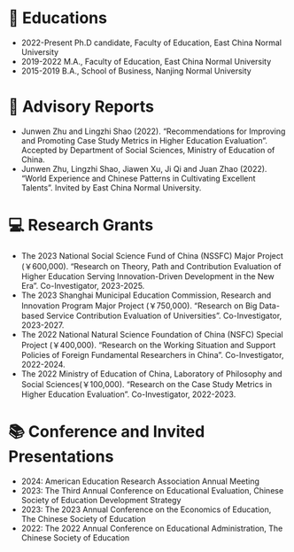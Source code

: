 
# 📖 Educations
- 2022-Present     Ph.D candidate, Faculty of Education, East China Normal University
- 2019-2022       M.A., Faculty of Education, East China Normal University
- 2015-2019       B.A., School of Business, Nanjing Normal University 




# 💬 Advisory Reports
- Junwen Zhu and Lingzhi Shao (2022). “Recommendations for Improving and Promoting Case Study Metrics in Higher Education Evaluation”. Accepted by Department of Social Sciences, Ministry of Education of China.
- Junwen Zhu, Lingzhi Shao, Jiawen Xu, Ji Qi and Juan Zhao (2022). “World Experience and Chinese Patterns in Cultivating Excellent Talents”. Invited by East China Normal University.


# 💻 Research Grants
- The 2023 National Social Science Fund of China (NSSFC) Major Project (￥600,000). “Research on Theory, Path and Contribution Evaluation of Higher Education Serving Innovation-Driven Development in the New Era”. Co-Investigator, 2023-2025.
- The 2023 Shanghai Municipal Education Commission, Research and Innovation Program Major Project (￥750,000). “Research on Big Data-based Service Contribution Evaluation of Universities”. Co-Investigator, 2023-2027.
- The 2022 National Natural Science Foundation of China (NSFC) Special Project (￥400,000). “Research on the Working Situation and Support Policies of Foreign Fundamental Researchers in China”. Co-Investigator, 2022-2024.
- The 2022 Ministry of Education of China, Laboratory of Philosophy and Social Sciences(￥100,000). “Research on the Case Study Metrics in Higher Education Evaluation”. Co-Investigator, 2022-2023. 



#  📚 Conference and Invited Presentations
- 2024: American Education Research Association Annual Meeting
- 2023: The Third Annual Conference on Educational Evaluation, Chinese Society of Education Development Strategy
- 2023: The 2023 Annual Conference on the Economics of Education, The Chinese Society of Education
- 2022: The 2022 Annual Conference on Educational Administration, The Chinese Society of Education
